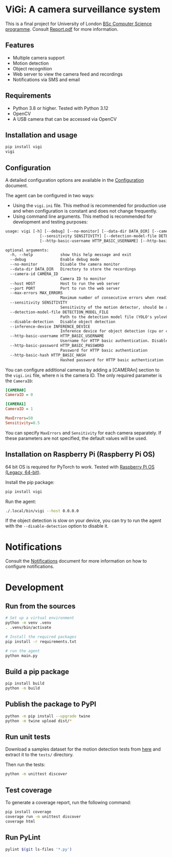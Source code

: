 # ViGi: A camera surveillance system

This is a final project for University of London [BSc Computer Science programme](https://www.london.ac.uk/study/courses/undergraduate/bsc-computer-science).
Consult [Report.pdf](/Report.pdf) for more information.

## Features

* Multiple camera support
* Motion detection
* Object recognition
* Web server to view the camera feed and recordings
* Notifications via SMS and email

## Requirements

- Python 3.8 or higher. Tested with Python 3.12
- OpenCV
- A USB camera that can be accessed via OpenCV

## Installation and usage

```bash
pip install vigi
vigi
```

## Configuration

A detailed configuration options are available in the [Configuration](docs/configuration.md) document.

The agent can be configured in two ways:
* Using the `vigi.ini` file. This method is recommended for production use and when configuration is
constant and does not change frequently.
* Using command line arguments. This method is recommended for development and testing purposes:

```txt
usage: vigi [-h] [--debug] [--no-monitor] [--data-dir DATA_DIR] [--camera-id CAMERA_ID] [--host HOST] [--port PORT] [--max-errors MAX_ERRORS]
               [--sensitivity SENSITIVITY] [--detection-model-file DETECTION_MODEL_FILE] [--disable-detection] [--inference-device INFERENCE_DEVICE]
               [--http-basic-username HTTP_BASIC_USERNAME] [--http-basic-password HTTP_BASIC_PASSWORD] [--http-basic-hash HTTP_BASIC_HASH]

optional arguments:
  -h, --help            show this help message and exit
  --debug               Enable debug mode
  --no-monitor          Disable the camera monitor
  --data-dir DATA_DIR   Directory to store the recordings
  --camera-id CAMERA_ID
                        Camera ID to monitor
  --host HOST           Host to run the web server
  --port PORT           Port to run the web server
  --max-errors MAX_ERRORS
                        Maximum number of consecutive errors when reading a frame from the camera
  --sensitivity SENSITIVITY
                        Sensitivity of the motion detector, should be a float between 0 and 1
  --detection-model-file DETECTION_MODEL_FILE
                        Path to the detection model file (YOLO's yolov8n.pt, by default)
  --disable-detection   Disable object detection
  --inference-device INFERENCE_DEVICE
                        Inference device for object detection (cpu or cuda)
  --http-basic-username HTTP_BASIC_USERNAME
                        Username for HTTP basic authentication. Disabled by default
  --http-basic-password HTTP_BASIC_PASSWORD
                        Password for HTTP basic authentication
  --http-basic-hash HTTP_BASIC_HASH
                        Hashed password for HTTP basic authentication
```

You can configure additional cameras by adding a [CAMERAn] section to the `vigi.ini` file, where n is the camera ID. The only required parameter is the `CameraID`:

```ini
[CAMERA0]
CameraID = 0

[CAMERA1]
CameraID = 1

MaxErrors=50
Sensitivity=0.5

```

You can specify `MaxErrors` and `Sensitivity` for each camera separately. If these parameters are not specified, the default values will be used.


## Installation on Raspberry Pi (Raspberry Pi OS)

64 bit OS is required for PyTorch to work. Tested with [Raspberry Pi OS (Legacy, 64-bit)](https://www.raspberrypi.com/software/operating-systems/#raspberry-pi-os-legacy-64-bit).

Install the pip package:
```bash
pip install vigi
```

Run the agent:
```bash
./.local/bin/vigi --host 0.0.0.0
```

If the object detection is slow on your device, you can try to run the agent with the `--disable-detection` option to disable it.

# Notifications

Consult the [Notifications](docs/notifications.md) document for more information on how to configure notifications.

# Development

## Run from the sources

```bash
# Set up a virtual environment
python -m venv .venv
. .venv/bin/activate

# Install the required packages
pip install -r requirements.txt

# run the agent
python main.py
```

## Build a pip package

```bash
pip install build
python -m build
```

## Publish the package to PyPI

```bash
python -m pip install --upgrade twine
python -m twine upload dist/*
```

## Run unit tests

Download a samples dataset for the motion detection tests from [here](https://vigi-statics.s3.us-west-2.amazonaws.com/samples.zip) and extract it to the `tests/` directory.

Then run the tests:

```bash
python -m unittest discover
```

## Test coverage

To generate a coverage report, run the following command:

```bash
pip install coverage
coverage run -m unittest discover
coverage html
```

## Run PyLint

```bash
pylint $(git ls-files '*.py')
```
